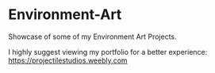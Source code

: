 # Environment-Art
Showcase of some of my Environment Art Projects. 

I highly suggest viewing my portfolio for a better experience: https://projectilestudios.weebly.com
